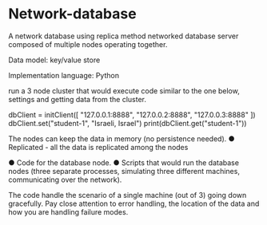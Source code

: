 # Network-database
A network database using replica method
networked database server composed of multiple nodes operating together.

Data model: key/value store

Implementation language: Python

run a 3 node cluster that would execute code similar to the one below, settings and getting data from the cluster.

dbClient = initClient([
    "127.0.0.1:8888", "127.0.0.2:8888", "127.0.0.3:8888"
])
dbClient.set("student-1", "Israeli, Israel")
print(dbClient.get("student-1"))

The nodes can keep the data in memory (no persistence needed).
●	Replicated - all the data is replicated among the nodes

●	Code for the database node.
●	Scripts that would run the database nodes (three separate processes, simulating three different machines, communicating over the network).

The code handle the scenario of a single machine (out of 3) going down gracefully.
Pay close attention to error handling, the location of the data and how you are handling failure modes.

